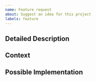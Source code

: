 ```yaml
---
name: Feature request
about: Suggest an idea for this project
labels: feature
---
```


<!-- Provide a general summary of the issue in the Title above -->

## Detailed Description
<!-- Provide a detailed description of the change
   - or addition you are proposing -->

## Context
<!-- Why is this change important to you? How would you use it?
   - How can it benefit other users? -->

## Possible Implementation
<!-- Not obligatory, but suggest an idea for implementing addition or change -->
